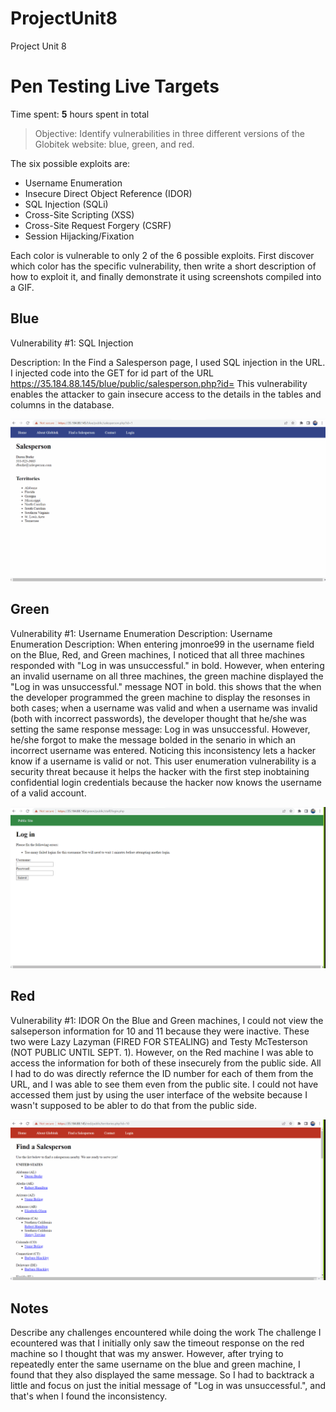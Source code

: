 # ProjectUnit8
Project Unit 8

# Pen Testing Live Targets

Time spent: **5** hours spent in total

> Objective: Identify vulnerabilities in three different versions of the Globitek website: blue, green, and red.

The six possible exploits are:

* Username Enumeration
* Insecure Direct Object Reference (IDOR)
* SQL Injection (SQLi)
* Cross-Site Scripting (XSS)
* Cross-Site Request Forgery (CSRF)
* Session Hijacking/Fixation

Each color is vulnerable to only 2 of the 6 possible exploits. First discover which color has the specific vulnerability, then write a short description of how to exploit it, and finally demonstrate it using screenshots compiled into a GIF.

## Blue

Vulnerability #1: SQL Injection

Description: In the Find a Salesperson page, I used SQL injection in the URL. I injected code into the GET for id part of the URL https://35.184.88.145/blue/public/salesperson.php?id= This vulnerability enables the attacker to gain insecure access to the details in the tables and columns in the database.

<img src="blue-vuln1.gif">


## Green

Vulnerability #1: Username Enumeration
Description: Username Enumeration
Description: When entering jmonroe99 in the username field on the Blue, Red, and Green machines, I noticed that all three machines responded with "Log in was unsuccessful." in bold. However, when entering an invalid username on all three machines, the green machine displayed the "Log in was unsuccessful." message NOT in bold. this shows that the when the developer programmed the green machine to display the resonses in both cases; when a username was valid and when a username was invalid (both with incorrect passwords), the developer thought that he/she was setting the same response message: Log in was unsuccessful. However, he/she forgot to make the message bolded in the senario in which an incorrect username was entered. Noticing this inconsistency lets a hacker know if a username is valid or not. This user enumeration vulnerability is a security threat because it helps the hacker with the first step inobtaining confidential login credentials because the hacker now knows the username of a valid account. 

<img src="green-vuln1.gif">


## Red

Vulnerability #1: IDOR
On the Blue and Green machines, I could not view the salseperson information for 10 and 11 because they were inactive. These two were Lazy Lazyman (FIRED FOR STEALING) and Testy McTesterson (NOT PUBLIC UNTIL SEPT. 1). However, on the Red machine I was able to access the information for both of these insecurely from the public side. All I had to do was directly refernce the ID number for each of them from the URL, and I was able to see them even from the public site. I could not have accessed them just by using the user interface of the website because I wasn't supposed to be abler to do that from the public side.

<img src="red-vuln1.gif">


## Notes

Describe any challenges encountered while doing the work
The challenge I ecountered was that I initially only saw the timeout response on the red machine so I thought that was my answer. However, after trying to repeatedly enter the same username on the blue and green machine, I found that they also displayed the same message. So I had to backtrack a little and focus on just the initial message of "Log in was unsuccessful.", and that's when I found the inconsistency.
